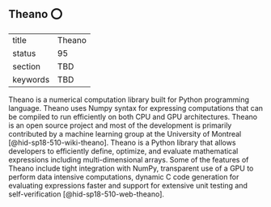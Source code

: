 ## Theano :o:


|          |        |
| -------- | ------ |
| title    | Theano |
| status   | 95     |
| section  | TBD    |
| keywords | TBD    |



Theano is a numerical computation library built for Python programming
language. Theano uses Numpy syntax for expressing computations that can
be compiled to run efficiently on both CPU and GPU architectures. Theano
is an open source project and most of the development is primarily
contributed by a machine learning group at the University of 
Montreal [@hid-sp18-510-wiki-theano]. Theano is a Python library that
allows developers to efficiently define, optimize, and evaluate
mathematical expressions including multi-dimensional arrays. Some of the
features of Theano include tight integration with NumPy, transparent use
of a GPU to perform data intensive computations, dynamic C code
generation for evaluating expressions faster and support for extensive
unit testing and self-verification [@hid-sp18-510-web-theano].
